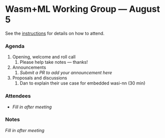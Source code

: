 # Wasm+ML Working Group &mdash; August 5

See the [instructions](../README.md) for details on how to attend.

### Agenda

1. Opening, welcome and roll call
    1. Please help take notes &mdash; thanks!
1. Announcements
    1. _Submit a PR to add your announcement here_
1. Proposals and discussions
    1. Dan to explain their use case for embedded wasi-nn (30 min)

### Attendees

- _Fill in after meeting_

### Notes

_Fill in after meeting_
